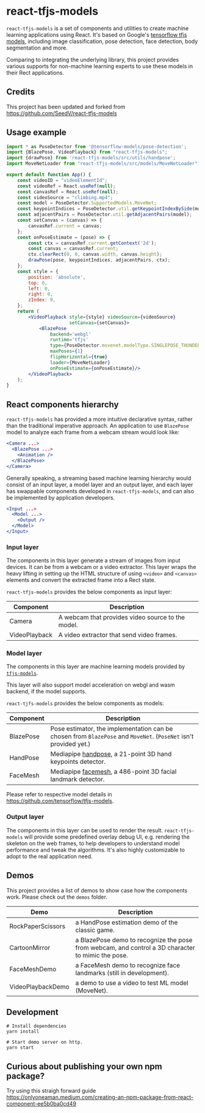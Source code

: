# react-tfjs-models

`react-tfjs-models` is a set of components and utilities to create machine learning applications using
React. It's based on Google's [tensorflow tfjs models](https://github.com/tensorflow/tfjs-models), including
image classification, pose detection, face detection, body segmentation and more.

Comparing to integrating the underlying library, this project provides various supports for non-machine learning
experts to use these models in their Rect applications.

## Credits

This project has been updated and forked from https://github.com/SeedV/react-tfjs-models

## Usage example

```jsx
import * as PoseDetector from '@tensorflow-models/pose-detection';
import {BlazePose, VideoPlayback} from "react-tfjs-models";
import {drawPose} from 'react-tfjs-models/src/utils/handpose';
import MoveNetLoader from "react-tfjs-models/src/models/MoveNetLoader";

export default function App() {
    const videoID = "videoElementId";
    const videoRef = React.useRef(null);
    const canvasRef = React.useRef(null);
    const videoSource = "climbing.mp4";
    const model = PoseDetector.SupportedModels.MoveNet;
    const keypointIndices = PoseDetector.util.getKeypointIndexBySide(model);
    const adjacentPairs = PoseDetector.util.getAdjacentPairs(model);
    const setCanvas = (canvas) => {
        canvasRef.current = canvas;
    };
    const onPoseEstimate = (pose) => {
        const ctx = canvasRef.current.getContext('2d');
        const canvas = canvasRef.current;
        ctx.clearRect(0, 0, canvas.width, canvas.height);
        drawPose(pose, keypointIndices, adjacentPairs, ctx);
    };
    const style = {
        position: 'absolute',
        top: 0,
        left: 0,
        right: 0,
        zIndex: 9,
    };
    return (
        <VideoPlayback style={style} videoSource={videoSource}
                       setCanvas={setCanvas}>
            <BlazePose
                backend='webgl'
                runtime='tfjs'
                type={PoseDetector.movenet.modelType.SINGLEPOSE_THUNDER}
                maxPoses={1}
                flipHorizontal={true}
                loader={MoveNetLoader}
                onPoseEstimate={onPoseEstimate}/>
        </VideoPlayback>
    );
}
```


## React components hierarchy

`react-tfjs-models` has provided a more intuitive declarative syntax, rather than the traditional imperative
approach. An application to use `BlazePose` model to analyze each frame from a webcam stream would look like:

```jsx
<Camera ...>
  <BlazePose ...>
    <Animation />
  </BlazePose>
</Camera>
```

Generally speaking, a streaming based machine learning hierarchy would consist of an input layer, a model layer
and an output layer, and each layer has swappable components developed in `react-tfjs-models`, and can also be
implemented by application developers.

```jsx
<Input ...>
  <Model ...>
    <Output />
  </Model>
</Input>
```

### Input layer

The components in this layer generate a stream of images from input devices. It can be from a webcam or a video
extractor. This layer wraps the heavy lifting in setting up the HTML structure of using `<video>` and `<canvas>`
elements and convert the extracted frame into a Rect state.

`react-tfjs-models` provides the below components as input layer:

| Component | Description |
| --------- | ----------- |
| Camera | A webcam that provides video source to the model. |
| VideoPlayback | A video extractor that send video frames. |

### Model layer

The components in this layer are machine learning models provided by 
[`tfjs-models`](https://github.com/tensorflow/tfjs-models/).

This layer will also support model acceleration on webgl and wasm backend, if the model supports.

`react-tjfs-models` provides the below components as models:

| Component | Description |
| --------- | ----------- |
| BlazePose | Pose estimator, the implementation can be chosen from `BlazePose` and `MoveNet`. (`PoseNet` isn't provided yet.) |
| HandPose | Mediapipe [handpose](https://github.com/tensorflow/tfjs-models/tree/master/handpose), a 21-point 3D hand keypoints detector. |
| FaceMesh | Mediapipe [facemesh](https://github.com/tensorflow/tfjs-models/tree/master/face-landmarks-detection), a 486-point 3D facial landmark detector. |

Please refer to respective model details in <https://github.com/tensorflow/tfjs-models>.

### Output layer

The components in this layer can be used to render the result. `react-tfjs-models` will provide some predefined
overlay debug UI, e.g. rendering the skeleton on the web frames, to help developers to understand model performance
and tweak the algorithms. It's also highly customizable to adopt to the real application need.

## Demos

This project provides a list of demos to show case how the components work. Please check out the `demos` folder.

| Demo | Description |
| ---- | ----------- |
| RockPaperScissors | a HandPose estimation demo of the classic game. |
| CartoonMirror | a BlazePose demo to recognize the pose from webcam, and control a 3D character to mimic the pose. |
| FaceMeshDemo | a FaceMesh demo to recognize face landmarks (still in development). |
| VideoPlaybackDemo | a demo to use a video to test ML model (MoveNet). |

## Development

```shell
# Install dependencies
yarn install

# Start demo server on http.
yarn start
```

## Curious about publishing your own npm package?

Try using this straigh forward guide https://onlyoneaman.medium.com/creating-an-npm-package-from-react-component-ee5b0ba0cd49
